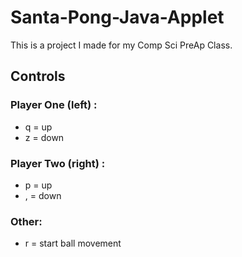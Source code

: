 # Santa-Pong-Java-Applet

This is a project I made for my Comp Sci PreAp Class.

## Controls

### Player One (left) :

- q = up
- z = down

### Player Two (right) :

- p = up
- , = down

### Other:

- r = start ball movement
